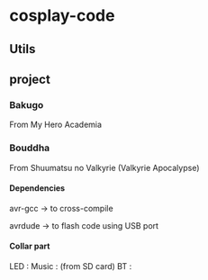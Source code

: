 # cosplay-code

## Utils
## project
### Bakugo
From My Hero Academia

### Bouddha
From  Shuumatsu no Valkyrie (Valkyrie Apocalypse)

#### Dependencies

avr-gcc -> to cross-compile 

avrdude -> to flash code using USB port

#### Collar part
LED :
Music : (from SD card)
BT :
